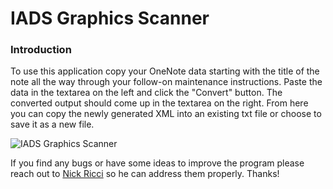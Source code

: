 # IADS Graphics Scanner

### Introduction
To use this application copy your OneNote data starting with the title of the note all the way through
your follow-on maintenance instructions. Paste the data in the textarea on the left and click the 
"Convert" button. The converted output should come up in the textarea on the right. From here you can
copy the newly generated XML into an existing txt file or choose to save it as a new file. 


![IADS Graphics Scanner](https://github.com/Tech-Research-Group/IADS-Graphics-Scanner/blob/main/screenshot.png "IADS Graphics Scanner")

If you find any bugs or have some ideas to improve the program please reach out to [Nick Ricci](https://github.com/trg-nickr) so he can address them properly. Thanks!
